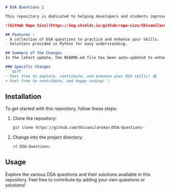 ```markdown
# DSA Questions 🚀

This repository is dedicated to helping developers and students improve their skills in Data Structures and Algorithms (DSA) through a collection of curated questions and solutions.

![GitHub Repo Size](https://img.shields.io/github/repo-size/Shivanilarokar/DSA-Questions-) ![Contributors](https://img.shields.io/github/contributors/Shivanilarokar/DSA-Questions-) ![Issues](https://img.shields.io/github/issues/Shivanilarokar/DSA-Questions-)

## Features ✨
- A collection of DSA questions to practice and enhance your skills.
- Solutions provided in Python for easy understanding.

## Summary of the Changes
In the latest update, the README.md file has been auto-updated to enhance clarity and correctness. The changes include improvements in phrasing and formatting for better user engagement.

### Specific Changes
```diff
- Feel free to explore, contribute, and enhance your DSA skills! 😃
+ Feel free to contribute, and happy coding! 🎉
```

## Installation
To get started with this repository, follow these steps:

1. Clone the repository:
    ```bash
    git clone https://github.com/Shivanilarokar/DSA-Questions-
    ```

2. Change into the project directory:
    ```bash
    cd DSA-Questions-
    ```

## Usage
Explore the various DSA questions and their solutions available in this repository. Feel free to contribute by adding your own questions or solutions!
```